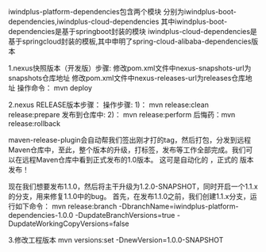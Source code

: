 iwindplus-platform-dependencies包含两个模块
分别为iwindplus-boot-dependencies,iwindplus-cloud-dependencies
其中iwindplus-boot-dependencies是基于springboot封装的模块
iwindplus-cloud-dependencies是基于springcloud封装的模板,其中申明了spring-cloud-alibaba-dependencies版本

1.nexus快照版本（开发版）步骤:
修改pom.xml文件中nexus-snapshots-url为snapshots仓库地址
修改pom.xml文件中nexus-releases-url为releases仓库地址
操作命令： mvn deploy

2.nexus RELEASE版本步骤：
操作步骤:
1)： mvn release:clean release:prepare
发布到仓库中:
2)： mvn release:perform
后悔药：mvn release:rollback

maven-release-plugin会自动帮我们签出刚才打的tag，然后打包，分发到远程Maven仓库中，至此，整个版本的升级，打标签，发布等工作全部完成。我们可以在远程Maven仓库中看到正式发布的1.0版本。
这可是自动化的 ，正式的 版本发布！

现在我们想要发布1.1.0，然后将主干升级为1.2.0-SNAPSHOT，同时开启一个1.1.x的分支，用来修复1.1.0中的bug。
首先，在发布1.1.0之前，我们创建1.1.x分支，运行如下命令：
mvn release:branch -DbranchName=iwindplus-platform-dependencies-1.0.0 -DupdateBranchVersions=true -DupdateWorkingCopyVersions=false

3.修改工程版本
mvn versions:set -DnewVersion=1.0.0-SNAPSHOT
